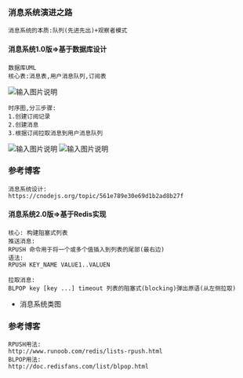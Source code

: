 ### 消息系统演进之路

```text
消息系统的本质:队列(先进先出)+观察者模式
```

#### 消息系统1.0版=>基于数据库设计
```text
数据库UML
核心表:消息表,用户消息队列,订阅表

```
![输入图片说明](https://github.com/qccr-twl2123/springcloud/blob/master/images/消息系统1.0.png "在这里输入图片标题")

```text
时序图,分三步骤:
1.创建订阅记录
2.创建消息
3.根据订阅拉取消息到用户消息队列
```
![输入图片说明](https://github.com/qccr-twl2123/springcloud/blob/master/images/消息系统时序图1.png "在这里输入图片标题")
![输入图片说明](https://github.com/qccr-twl2123/springcloud/blob/master/images/消息系统时序列图2.png "在这里输入图片标题")

### 参考博客
```text
消息系统设计:
https://cnodejs.org/topic/561e789e30e69d1b2ad8b27f

```


#### 消息系统2.0版=>基于Redis实现
```text
核心: 构建阻塞式列表
推送消息:
RPUSH 命令用于将一个或多个值插入到列表的尾部(最右边)
语法:
RPUSH KEY_NAME VALUE1..VALUEN

拉取消息:
BLPOP key [key ...] timeout 列表的阻塞式(blocking)弹出原语(从左侧拉取)

```
* 消息系统类图
 


### 参考博客
```text
RPUSH用法:
http://www.runoob.com/redis/lists-rpush.html
BLPOP用法:
http://doc.redisfans.com/list/blpop.html

```


